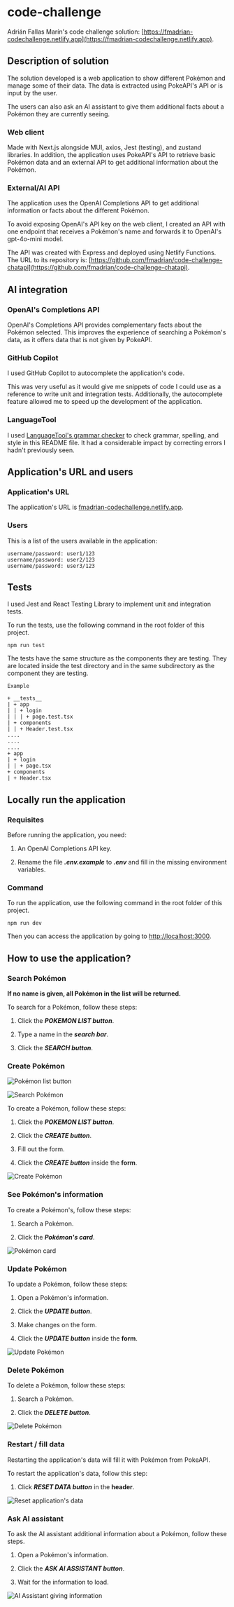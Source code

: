 # code-challenge

Adrián Fallas Marín's code challenge solution: [https://fmadrian-codechallenge.netlify.app](https://fmadrian-codechallenge.netlify.app).

## Description of solution

The solution developed is a web application to show different Pokémon and manage some of their data. The data is extracted using PokeAPI's API or is input by the user.

The users can also ask an AI assistant to give them additional facts about a Pokémon they are currently seeing.

### Web client

Made with Next.js alongside MUI, axios, Jest (testing), and zustand libraries. In addition, the application uses PokeAPI's API to retrieve basic Pokémon data and an external API to get additional information about the Pokémon.

### External/AI API

The application uses the OpenAI Completions API to get additional information or facts about the different Pokémon.

To avoid exposing OpenAI's API key on the web client, I created an API with one endpoint that receives a Pokémon's name and forwards it to OpenAI's gpt-4o-mini model.

The API was created with Express and deployed using Netlify Functions. The URL to its repository is: [https://github.com/fmadrian/code-challenge-chatapi](https://github.com/fmadrian/code-challenge-chatapi).

## AI integration

### OpenAI's Completions API

OpenAI's Completions API provides complementary facts about the Pokémon selected. This improves the experience of searching a Pokémon's data, as it offers data that is not given by PokeAPI.

### GitHub Copilot

I used GitHub Copilot to autocomplete the application's code.

This was very useful as it would give me snippets of code I could use as a reference to write unit and integration tests. Additionally, the autocomplete feature allowed me to speed up the development of the application.

### LanguageTool

I used [LanguageTool's grammar checker](https://languagetool.org/) to check grammar, spelling, and style in this README file. It had a considerable impact by correcting errors I hadn't previously seen.
## Application's URL and users

### Application's URL

The application's URL is [fmadrian-codechallenge.netlify.app](https://fmadrian-codechallenge.netlify.app).

### Users

This is a list of the users available in the application:


```
username/password: user1/123
username/password: user2/123
username/password: user3/123
```

## Tests

I used Jest and React Testing Library to implement unit and integration tests.

To run the tests, use the following command in the root folder of this project.

```
npm run test
```

The tests have the same structure as the components they are testing. They are located inside the test directory and in the same subdirectory as the component they are testing.

```
Example

+ __tests__
| + app
| | + login
| | | + page.test.tsx
| + components
| | + Header.test.tsx
....
....
....
+ app
| + login
| | + page.tsx
+ components
| + Header.tsx

```

## Locally run the application

### Requisites

Before running the application, you need:

1. An OpenAI Completions API key.

2. Rename the file ***.env.example*** to ***.env*** and fill in the missing environment variables.

### Command

To run the application, use the following command in the root folder of this project.

```
npm run dev
```

Then you can access the application by going to [http://localhost:3000](http://localhost:3000).

## How to use the application?

### Search Pokémon

**If no name is given, all Pokémon in the list will be returned.**

To search for a Pokémon, follow these steps:

1. Click the ***POKEMON LIST button***.

2. Type a name in the ***search bar***.

3. Click the ***SEARCH button***.

### Create Pokémon

![Pokémon list button](readme_images/pokemon-list-button.png)

![Search Pokémon](readme_images/search-pokemon.png)

To create a Pokémon, follow these steps:

1. Click the ***POKEMON LIST button***.

2. Click the ***CREATE button***.

3. Fill out the form.

4. Click the ***CREATE button*** inside the **form**.

![Create Pokémon](readme_images/create-pokemon.png)

### See Pokémon's information

To create a Pokémon's, follow these steps:

1. Search a Pokémon.

2. Click the ***Pokémon's card***.

![Pokémon card](readme_images/pokemon-card-button.png)

### Update Pokémon

To update a Pokémon, follow these steps:

1. Open a Pokémon's information.

2. Click the ***UPDATE button***.

3. Make changes on the form.

4. Click the ***UPDATE button*** inside the **form**.

![Update Pokémon](readme_images/update-pokemon.png)

### Delete Pokémon

To delete a Pokémon, follow these steps:

1. Search a Pokémon.

2. Click the ***DELETE button***.

![Delete Pokémon](readme_images/delete-pokemon.png)

### Restart / fill data

Restarting the application's data will fill it with Pokémon from PokeAPI.

To restart the application's data, follow this step:

1. Click ***RESET DATA button*** in the **header**.

![Reset application's data](readme_images/reset-data.png)

### Ask AI assistant

To ask the AI assistant additional information about a Pokémon, follow these steps.

1. Open a Pokémon's information.

2. Click the ***ASK AI ASSISTANT button***.

3. Wait for the information to load.

![AI Assistant giving information](readme_images/ai-assistant.png)